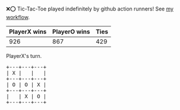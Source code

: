:x::o: Tic-Tac-Toe played indefinitely by github action runners! See [my workflow](.github/workflows/play.yaml).

|PlayerX wins|PlayerO wins|Ties|
|-|-|-|
|926|867|429|

PlayerX's turn.

<pre>
+---+---+---+
| X |   |   |
+---+---+---+
| O | O | X |
+---+---+---+
|   | X | O |
+---+---+---+
</pre>